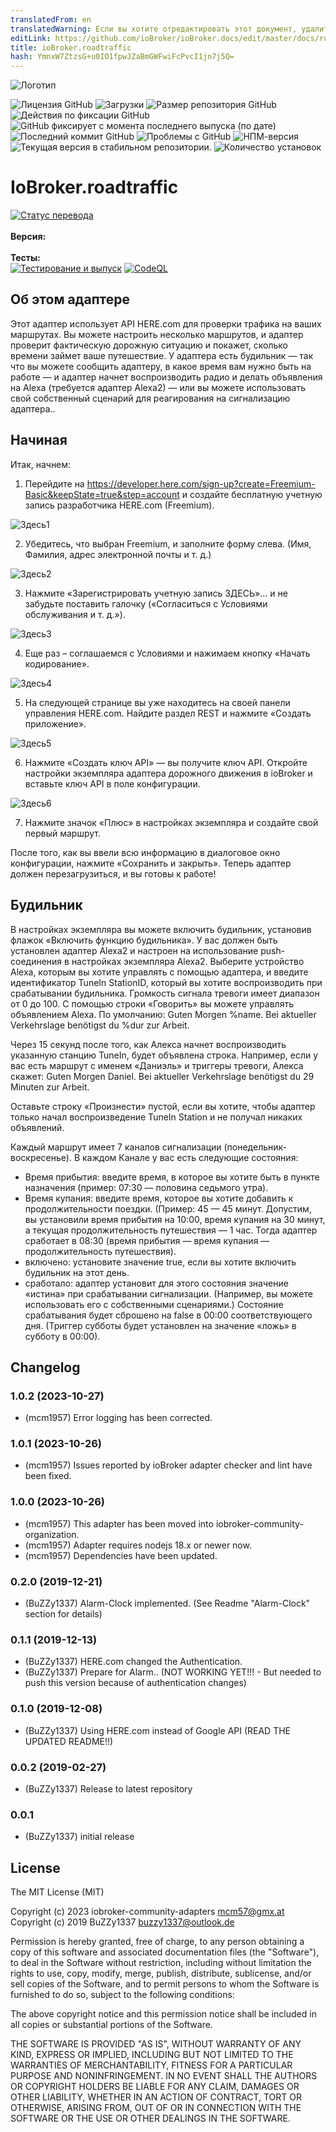 ```yaml
---
translatedFrom: en
translatedWarning: Если вы хотите отредактировать этот документ, удалите поле «translationFrom», в противном случае этот документ будет снова автоматически переведен
editLink: https://github.com/ioBroker/ioBroker.docs/edit/master/docs/ru/adapterref/iobroker.roadtraffic/README.md
title: ioBroker.roadtraffic
hash: YmnxW7ZtzsG+u0IO1fpwJZaBmGWFwiFcPvcI1jn7j5Q=
---
```

![Логотип](../../../en/adapterref/iobroker.roadtraffic/admin/roadtraffic.png)

![Лицензия GitHub](https://img.shields.io/github/license/iobroker-community-adapters/ioBroker.roadtraffic)
![Загрузки](https://img.shields.io/npm/dm/iobroker.roadtraffic.svg)
![Размер репозитория GitHub](https://img.shields.io/github/repo-size/iobroker-community-adapters/ioBroker.roadtraffic)
![Действия по фиксации GitHub](https://img.shields.io/github/commit-activity/m/iobroker-community-adapters/ioBroker.roadtraffic)
![GitHub фиксирует с момента последнего выпуска (по дате)](https://img.shields.io/github/commits-since/iobroker-community-adapters/ioBroker.roadtraffic/latest)
![Последний коммит GitHub](https://img.shields.io/github/last-commit/iobroker-community-adapters/ioBroker.roadtraffic)
![Проблемы с GitHub](https://img.shields.io/github/issues/iobroker-community-adapters/ioBroker.roadtraffic)
![НПМ-версия](http://img.shields.io/npm/v/iobroker.roadtraffic.svg)
![Текущая версия в стабильном репозитории.](https://iobroker.live/badges/roadtraffic-stable.svg)
![Количество установок](https://iobroker.live/badges/roadtraffic-installed.svg)

# IoBroker.roadtraffic
[![Статус перевода](https://weblate.iobroker.net/widgets/adapters/-/roadtraffic/svg-badge.svg)](https://weblate.iobroker.net/engage/adapters/?utm_source=widget)</br> </br> **Версия:** </br> </br> **Тесты:** </br> [![Тестирование и выпуск](https://github.com/iobroker-community-adapters/ioBroker.roadtraffic/actions/workflows/test-and-release.yml/badge.svg)](https://github.com/iobroker-community-adapters/ioBroker.roadtraffic/actions/workflows/test-and-release.yml) [![CodeQL](https://github.com/iobroker-community-adapters/ioBroker.roadtraffic/actions/workflows/codeql.yml/badge.svg)](https://github.com/iobroker-community-adapters/ioBroker.roadtraffic/actions/workflows/codeql.yml)

<!--

## Sentry **Этот адаптер использует библиотеки Sentry для автоматического сообщения разработчикам об исключениях и ошибках кода.** Для получения более подробной информации и информации о том, как отключить отчеты об ошибках, см. [Документация плагина Sentry](https://github.com/ioBroker/plugin-sentry#plugin-sentry)! Отчеты Sentry используются начиная с js-controller 3.0.
-->
## Об этом адаптере
Этот адаптер использует API HERE.com для проверки трафика на ваших маршрутах. Вы можете настроить несколько маршрутов, и адаптер проверит фактическую дорожную ситуацию и покажет, сколько времени займет ваше путешествие.
У адаптера есть будильник — так что вы можете сообщить адаптеру, в какое время вам нужно быть на работе — и адаптер начнет воспроизводить радио и делать объявления на Alexa (требуется адаптер Alexa2) — или вы можете использовать свой собственный сценарий для реагирования на сигнализацию адаптера..

## Начиная
Итак, начнем:

1. Перейдите на https://developer.here.com/sign-up?create=Freemium-Basic&keepState=true&step=account и создайте бесплатную учетную запись разработчика HERE.com (Freemium).

![Здесь1](../../../en/adapterref/iobroker.roadtraffic/img/Here1.png)

2. Убедитесь, что выбран Freemium, и заполните форму слева. (Имя, Фамилия, адрес электронной почты и т. д.)

![Здесь2](../../../en/adapterref/iobroker.roadtraffic/img/Here2.png)

3. Нажмите «Зарегистрировать учетную запись ЗДЕСЬ»… и не забудьте поставить галочку («Согласиться с Условиями обслуживания и т. д.»).

![Здесь3](../../../en/adapterref/iobroker.roadtraffic/img/Here3.png)

4. Еще раз – соглашаемся с Условиями и нажимаем кнопку «Начать кодирование».

![Здесь4](../../../en/adapterref/iobroker.roadtraffic/img/Here4.png)

5. На следующей странице вы уже находитесь на своей панели управления HERE.com. Найдите раздел REST и нажмите «Создать приложение».

![Здесь5](../../../en/adapterref/iobroker.roadtraffic/img/Here5.png)

6. Нажмите «Создать ключ API» — вы получите ключ API. Откройте настройки экземпляра адаптера дорожного движения в ioBroker и вставьте ключ API в поле конфигурации.

![Здесь6](../../../en/adapterref/iobroker.roadtraffic/img/Here6.png)

7. Нажмите значок «Плюс» в настройках экземпляра и создайте свой первый маршрут.

После того, как вы ввели всю информацию в диалоговое окно конфигурации, нажмите «Сохранить и закрыть».
Теперь адаптер должен перезагрузиться, и вы готовы к работе!

## Будильник
В настройках экземпляра вы можете включить будильник, установив флажок «Включить функцию будильника».
У вас должен быть установлен адаптер Alexa2 и настроен на использование push-соединения в настройках экземпляра Alexa2.
Выберите устройство Alexa, которым вы хотите управлять с помощью адаптера, и введите идентификатор TuneIn StationID, который вы хотите воспроизводить при срабатывании будильника.
Громкость сигнала тревоги имеет диапазон от 0 до 100.
С помощью строки «Говорить» вы можете управлять объявлением Alexa.
По умолчанию: Guten Morgen %name. Bei aktueller Verkehrslage benötigst du %dur zur Arbeit.

Через 15 секунд после того, как Алекса начнет воспроизводить указанную станцию TuneIn, будет объявлена строка.
Например, если у вас есть маршрут с именем «Даниэль» и триггеры тревоги, Алекса скажет: Guten Morgen Daniel. Bei aktueller Verkehrslage benötigst du 29 Minuten zur Arbeit.

Оставьте строку «Произнести» пустой, если вы хотите, чтобы адаптер только начал воспроизведение TuneIn Station и не получал никаких объявлений.

Каждый маршрут имеет 7 каналов сигнализации (понедельник-воскресенье).
В каждом Канале у вас есть следующие состояния:

* Время прибытия: введите время, в которое вы хотите быть в пункте назначения (пример: 07:30 — половина седьмого утра).
* Время купания: введите время, которое вы хотите добавить к продолжительности поездки. (Пример: 45 — 45 минут. Допустим, вы установили время прибытия на 10:00, время купания на 30 минут, а текущая продолжительность путешествия — 1 час. Тогда адаптер сработает в 08:30 (время прибытия — время купания — продолжительность путешествия).
* включено: установите значение true, если вы хотите включить будильник на этот день.
* сработало: адаптер установит для этого состояния значение «истина» при срабатывании сигнализации. (Например, вы можете использовать его с собственными сценариями.) Состояние срабатывания будет сброшено на false в 00:00 соответствующего дня. (Триггер субботы будет установлен на значение «ложь» в субботу в 00:00).

## Changelog
<!--
    Placeholder for the next version (at the beginning of the line):
    ### **WORK IN PROGRESS**
-->
### 1.0.2 (2023-10-27)
* (mcm1957) Error logging has been corrected.

### 1.0.1 (2023-10-26)
* (mcm1957) Issues reported by ioBroker adapter checker and lint have been fixed.

### 1.0.0 (2023-10-26)
* (mcm1957) This adapter has been moved into iobroker-community-organization.
* (mcm1957) Adapter requires nodejs 18.x or newer now.
* (mcm1957) Dependencies have been updated.

### 0.2.0 (2019-12-21)
* (BuZZy1337) Alarm-Clock implemented. (See Readme "Alarm-Clock" section for details)

### 0.1.1 (2019-12-13)
* (BuZZy1337) HERE.com changed the Authentication.
* (BuZZy1337) Prepare for Alarm.. (NOT WORKING YET!!! - But needed to push this version because of authentication changes)

### 0.1.0 (2019-12-08)
* (BuZZy1337) Using HERE.com instead of Google API (READ THE UPDATED README!!)

### 0.0.2 (2019-02-27)
* (BuZZy1337) Release to latest repository

### 0.0.1
* (BuZZy1337) initial release

## License
The MIT License (MIT)

Copyright (c) 2023 iobroker-community-adapters <mcm57@gmx.at>
Copyright (c) 2019 BuZZy1337 <buzzy1337@outlook.de>

Permission is hereby granted, free of charge, to any person obtaining a copy
of this software and associated documentation files (the "Software"), to deal
in the Software without restriction, including without limitation the rights
to use, copy, modify, merge, publish, distribute, sublicense, and/or sell
copies of the Software, and to permit persons to whom the Software is
furnished to do so, subject to the following conditions:

The above copyright notice and this permission notice shall be included in
all copies or substantial portions of the Software.

THE SOFTWARE IS PROVIDED "AS IS", WITHOUT WARRANTY OF ANY KIND, EXPRESS OR
IMPLIED, INCLUDING BUT NOT LIMITED TO THE WARRANTIES OF MERCHANTABILITY,
FITNESS FOR A PARTICULAR PURPOSE AND NONINFRINGEMENT. IN NO EVENT SHALL THE
AUTHORS OR COPYRIGHT HOLDERS BE LIABLE FOR ANY CLAIM, DAMAGES OR OTHER
LIABILITY, WHETHER IN AN ACTION OF CONTRACT, TORT OR OTHERWISE, ARISING FROM,
OUT OF OR IN CONNECTION WITH THE SOFTWARE OR THE USE OR OTHER DEALINGS IN
THE SOFTWARE.